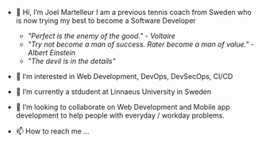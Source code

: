 - 👋 Hi, I’m Joel Martelleur I am a previous tennis coach from Sweden who is now trying my best to become a Software Developer

  - _"Perfect is the enemy of the good." - Voltaire_
  - _"Try not become a man of success. Rater become a man of value." - Albert Einstein_
  - _"The devil is in the details"_

- 👀 I’m interested in Web Development, DevOps, DevSecOps, CI/CD 

- 🌱 I’m currently a stdudent at Linnaeus University in Sweden 

- 💞️ I’m looking to collaborate on Web Development and Mobile app development to help people with everyday / workday problems.    

- 📫 How to reach me ...

<!---
Martelleur/Martelleur is a ✨ special ✨ repository because its `README.md` (this file) appears on your GitHub profile.
You can click the Preview link to take a look at your changes.
--->
